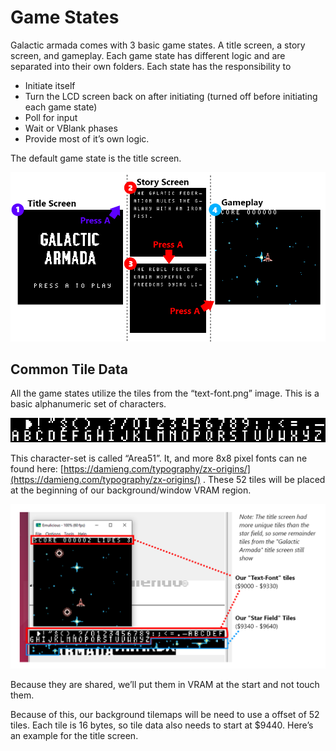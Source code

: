 # Game States

Galactic armada comes with 3 basic game states. A title screen, a story screen, and gameplay. Each game state has different logic and are separated into their own folders. Each state has the responsibility to 

- Initiate itself
- Turn the LCD screen back on after initiating (turned off before initiating each game state)
- Poll for input
- Wait or VBlank phases
- Provide most of it’s own logic.

The default game state is the title screen.

![Game States Visualized.png](../assets/part3/img/Game_States_Visualized.png)

## Common Tile Data

All the game states utilize the tiles from the “text-font.png” image. This is a basic alphanumeric set of characters.

![Untitled](../assets/part3/img/text-font-large.png)

 This character-set is called “Area51”. It, and more 8x8 pixel fonts can ne found here: [https://damieng.com/typography/zx-origins/](https://damieng.com/typography/zx-origins/) . These 52 tiles will be placed at the beginning of our background/window VRAM region.  

![TextFontDiagram.png](../assets/part3/img/TextFontDiagram.png)

Because they are shared, we’ll put them in VRAM at the start and not touch them.


Because of this, our background tilemaps  will be need to use a offset of 52 tiles. Each tile is 16 bytes, so tile data also needs to start at $9440. Here’s an example for the title screen.

